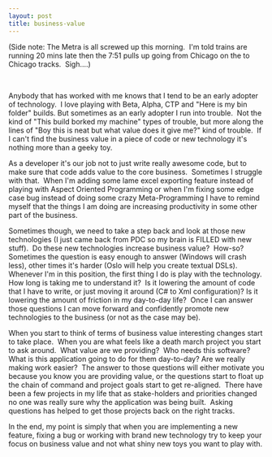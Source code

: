 ```yaml
---
layout: post
title: business-value
---
```

(Side note: The Metra is all screwed up this morning.  I'm told trains
are running 20 mins late then the 7:51 pulls up going from Chicago on
the to Chicago tracks.  Sigh....)

 

Anybody that has worked with me knows that I tend to be an early adopter
of technology.  I love playing with Beta, Alpha, CTP and "Here is my bin
folder" builds. But sometimes as an early adopter I run into trouble. 
Not the kind of "This build borked my machine" types of trouble, but
more along the lines of "Boy this is neat but what value does it give
me?" kind of trouble.  If I can't find the business value in a piece of
code or new technology it's nothing more than a geeky toy.

As a developer it's our job not to just write really awesome code, but
to make sure that code adds value to the core business.  Sometimes I
struggle with that.  When I'm adding some lame excel exporting feature
instead of playing with Aspect Oriented Programming or when I'm fixing
some edge case bug instead of doing some crazy Meta-Programming I have
to remind myself that the things I am doing are increasing productivity
in some other part of the business.

Sometimes though, we need to take a step back and look at those new
technologies (I just came back from PDC so my brain is FILLED with new
stuff).  Do these new technologies increase business value?  How-so? 
Sometimes the question is easy enough to answer (Windows will crash
less), other times it's harder (Oslo will help you create textual
DSLs).  Whenever I'm in this position, the first thing I do is play with
the technology.  How long is taking me to understand it?  Is it lowering
the amount of code that I have to write, or just moving it around (C\#
to Xml configuration)? Is it lowering the amount of friction in my
day-to-day life?  Once I can answer those questions I can move forward
and confidently promote new technologies to the business (or not as the
case may be).

When you start to think of terms of business value interesting changes
start to take place.  When you are what feels like a death march project
you start to ask around.  What value are we providing?  Who needs this
software?  What is this application going to do for them day-to-day? Are
we really making work easier?  The answer to those questions will either
motivate you because you know you are providing value, or the questions
start to float up the chain of command and project goals start to get
re-aligned.  There have been a few projects in my life that as
stake-holders and priorities changed no one was really sure why the
application was being built.  Asking questions has helped to get those
projects back on the right tracks.

In the end, my point is simply that when you are implementing a new
feature, fixing a bug or working with brand new technology try to keep
your focus on business value and not what shiny new toys you want to
play with.
